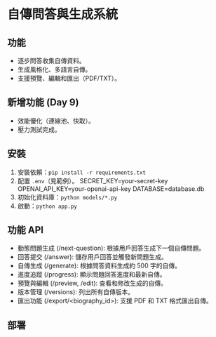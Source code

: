 # 自傳問答與生成系統


## 功能
- 逐步問答收集自傳資料。
- 生成風格化、多語言自傳。
- 支援預覽、編輯和匯出（PDF/TXT）。

## 新增功能 (Day 9)
- 效能優化（連線池、快取）。
- 壓力測試完成。

## 安裝
1. 安裝依賴：`pip install -r requirements.txt`
2. 配置 `.env`（見範例）。
    SECRET_KEY=your-secret-key
    OPENAI_API_KEY=your-openai-api-key
    DATABASE=database.db
3. 初始化資料庫：`python models/*.py`
4. 啟動：`python app.py`

## 功能 API
- 動態問題生成 (/next-question): 根據用戶回答生成下一個自傳問題。
- 回答提交 (/answer): 儲存用戶回答並觸發新問題生成。
- 自傳生成 (/generate): 根據問答資料生成約 500 字的自傳。
- 進度追蹤 (/progress): 顯示問題回答進度和最新自傳。
- 預覽與編輯 (/preview, /edit): 查看和修改生成的自傳。
- 版本管理 (/versions): 列出所有自傳版本。
- 匯出功能 (/export/<biography_id>): 支援 PDF 和 TXT 格式匯出自傳。

## 部署



